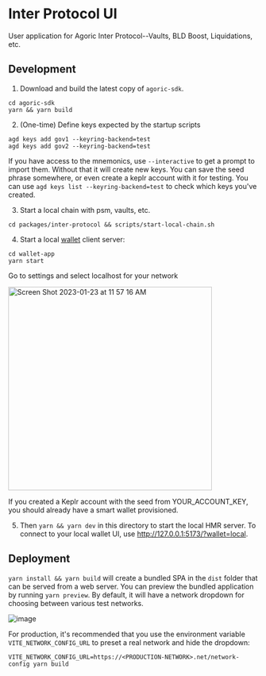 # Inter Protocol UI

User application for Agoric Inter Protocol--Vaults, BLD Boost, Liquidations, etc.

## Development

1. Download and build the latest copy of `agoric-sdk`.

```
cd agoric-sdk
yarn && yarn build
```

2. (One-time) Define keys expected by the startup scripts

```
agd keys add gov1 --keyring-backend=test
agd keys add gov2 --keyring-backend=test
```

If you have access to the mnemonics, use `--interactive` to get a prompt to import them. Without that it will create new keys. You can save the seed phrase somewhere, or even create a keplr account with it for testing. You can use `agd keys list --keyring-backend=test` to check which keys you've created.

3. Start a local chain with psm, vaults, etc.

```
cd packages/inter-protocol && scripts/start-local-chain.sh
```


4. Start a local [wallet](https://github.com/Agoric/wallet-app) client server:

```
cd wallet-app
yarn start
```

Go to settings and select localhost for your network

<img width="410" alt="Screen Shot 2023-01-23 at 11 57 16 AM" src="https://user-images.githubusercontent.com/8848650/214137346-b42942db-3b93-413a-991e-c77e2a30d6f1.png">

If you created a Keplr account with the seed from YOUR_ACCOUNT_KEY, you should already have a smart wallet provisioned.

5. Then `yarn && yarn dev` in this directory to start the local HMR server. To connect to your local wallet UI, use http://127.0.0.1:5173/?wallet=local.

## Deployment

`yarn install && yarn build` will create a bundled SPA in the `dist` folder that can be served from a web server.
You can preview the bundled application by running `yarn preview`.
By default, it will have a network dropdown for choosing between various test networks.

![image](https://user-images.githubusercontent.com/8848650/218278636-d9049a84-d14e-4668-8a13-97754313bde1.png)

For production, it's
recommended that you use the environment variable `VITE_NETWORK_CONFIG_URL` to preset a real network and hide the dropdown:

```
VITE_NETWORK_CONFIG_URL=https://<PRODUCTION-NETWORK>.net/network-config yarn build
```
